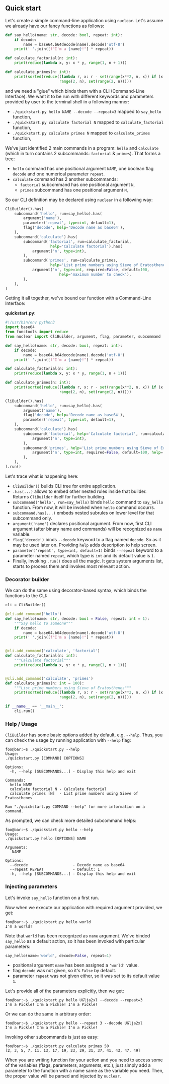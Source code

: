## Quick start
Let's create a simple command-line application using `nuclear`.
Let's assume we already have our fancy functions as follows:
```python
def say_hello(name: str, decode: bool, repeat: int):
    if decode:
        name = base64.b64decode(name).decode('utf-8')
    print(' '.join([f"I'm a {name}!"] * repeat))

def calculate_factorial(n: int):
    print(reduce(lambda x, y: x * y, range(1, n + 1)))

def calculate_primes(n: int):
    print(sorted(reduce((lambda r, x: r - set(range(x**2, n, x)) if (x in r) else r), 
                        range(2, n), set(range(2, n)))))
```
and we need a "glue" which binds them with a CLI (Command-Line Interface).
We want it to be run with different keywords and parameters provided by user to the terminal shell in a following manner:
- `./quickstart.py hello NAME --decode --repeat=3` mapped to `say_hello` function,
- `./quickstart.py calculate factorial N` mapped to `calculate_factorial` function,
- `./quickstart.py calculate primes N` mapped to `calculate_primes` function,

We've just identified 2 main commands in a program: `hello` and `calculate` (which in turn contains 2 subcommands: `factorial` & `primes`). That forms a tree:
- `hello` command has one positional argument `NAME`, one boolean flag `decode` and one numerical parameter `repeat`.
- `calculate` command has 2 another subcommands:
    * `factorial` subcommand has one positional argument `N`,
    * `primes` subcommand has one positional argument `N`,

So our CLI definition may be declared using `nuclear` in a following way:
```python
CliBuilder().has(
    subcommand('hello', run=say_hello).has(
        argument('name'),
        parameter('repeat', type=int, default=1),
        flag('decode', help='Decode name as base64'),
    ),
    subcommand('calculate').has(
        subcommand('factorial', run=calculate_factorial,
                    help='Calculate factorial').has(
            argument('n', type=int),
        ),
        subcommand('primes', run=calculate_primes,
                    help='List prime numbers using Sieve of Eratosthenes').has(
            argument('n', type=int, required=False, default=100,
                        help='maximum number to check'),
        ),
    ),
)
```

Getting it all together, we've bound our function with a Command-Line Interface:

**quickstart.py**:
```python
#!/usr/bin/env python3
import base64
from functools import reduce
from nuclear import CliBuilder, argument, flag, parameter, subcommand

def say_hello(name: str, decode: bool, repeat: int):
    if decode:
        name = base64.b64decode(name).decode('utf-8')
    print(' '.join([f"I'm a {name}!"] * repeat))

def calculate_factorial(n: int):
    print(reduce(lambda x, y: x * y, range(1, n + 1)))

def calculate_primes(n: int):
    print(sorted(reduce((lambda r, x: r - set(range(x**2, n, x)) if (x in r) else r), 
                        range(2, n), set(range(2, n)))))

CliBuilder().has(
    subcommand('hello', run=say_hello).has(
        argument('name'),
        flag('decode', help='Decode name as base64'),
        parameter('repeat', type=int, default=1),
    ),
    subcommand('calculate').has(
        subcommand('factorial', help='Calculate factorial', run=calculate_factorial).has(
            argument('n', type=int),
        ),
        subcommand('primes', help='List prime numbers using Sieve of Eratosthenes', run=calculate_primes).has(
            argument('n', type=int, required=False, default=100, help='maximum number to check'),
        ),
    ),
).run()
```

Let's trace what is happening here:

- `CliBuilder()` builds CLI tree for entire application.
- `.has(...)` allows to embed other nested rules inside that builder. Returns `CliBuilder` itself for further building.
- `subcommand('hello', run=say_hello)` binds `hello` command to `say_hello` function. From now, it will be invoked when `hello` command occurrs.
- `subcommand.has(...)` embeds nested subrules on lower level for that subcommand only.
- `argument('name')` declares positional argument. From now, first CLI argument (after binary name and commands) will be recognized as `name` variable.
- `flag('decode')` binds `--decode` keyword to a flag named `decode`. So as it may be used later on. Providing `help` adds description to help screen.
- `parameter('repeat', type=int, default=1)` binds `--repeat` keyword to a parameter named `repeat`, which type is `int` and its default value is `1`.
- Finally, invoking `.run()` does all the magic.
It gets system arguments list, starts to process them and invokes most relevant action.

### Decorator builder
We can do the same using decorator-based syntax, which binds the functions to the CLI:
```python
cli = CliBuilder()

@cli.add_command('hello')
def say_hello(name: str, decode: bool = False, repeat: int = 1):
    """Say hello to someone"""
    if decode:
        name = base64.b64decode(name).decode('utf-8')
    print(' '.join([f"I'm a {name}!"] * repeat))


@cli.add_command('calculate', 'factorial')
def calculate_factorial(n: int):
    """Calculate factorial"""
    print(reduce(lambda x, y: x * y, range(1, n + 1)))


@cli.add_command('calculate', 'primes')
def calculate_primes(n: int = 100):
    """List prime numbers using Sieve of Eratosthenes"""
    print(sorted(reduce((lambda r, x: r - set(range(x**2, n, x)) if (x in r) else r), 
                        range(2, n), set(range(2, n)))))

if __name__ == '__main__':
    cli.run()
```

### Help / Usage
`CliBuilder` has some basic options added by default, e.g. `--help`.
Thus, you can check the usage by running application with `--help` flag:
```console
foo@bar:~$ ./quickstart.py --help
Usage:
./quickstart.py [COMMAND] [OPTIONS]

Options:
  -h, --help [SUBCOMMANDS...] - Display this help and exit

Commands:
  hello NAME           
  calculate factorial N - Calculate factorial
  calculate primes [N]  - List prime numbers using Sieve of Eratosthenes

Run "./quickstart.py COMMAND --help" for more information on a command.
```

As prompted, we can check more detailed subcommand helps:
```console
foo@bar:~$ ./quickstart.py hello --help
Usage:
./quickstart.py hello [OPTIONS] NAME

Arguments:
   NAME

Options:
  --decode                    - Decode name as base64
  --repeat REPEAT             - Default: 1
  -h, --help [SUBCOMMANDS...] - Display this help and exit
```

### Injecting parameters
Let's invoke `say_hello` function on a first run.

Now when we execute our application with required argument provided, we get:
```console
foo@bar:~$ ./quickstart.py hello world
I'm a world!
```
Note that `world` has been recognized as `name` argument.
We've binded `say_hello` as a default action, so it has been invoked with particular parameters:
```python
say_hello(name='world', decode=False, repeat=1)
```

- positional argument `name` has been assigned a `'world'` value.
- flag `decode` was not given, so it's `False` by default.
- parameter `repeat` was not given either, so it was set to its default value `1`.

Let's provide all of the parameters explicitly, then we get:
```console
foo@bar:~$ ./quickstart.py hello UGlja2xl --decode --repeat=3
I'm a Pickle! I'm a Pickle! I'm a Pickle!
```
Or we can do the same in arbitrary order:
```console
foo@bar:~$ ./quickstart.py hello --repeat 3 --decode UGlja2xl
I'm a Pickle! I'm a Pickle! I'm a Pickle!
```

Invoking other subcommands is just as easy:
```console
foo@bar:~$ ./quickstart.py calculate primes 50
[2, 3, 5, 7, 11, 13, 17, 19, 23, 29, 31, 37, 41, 43, 47, 49]
```

When you are writing function for your action and you need to access some of the variables (flags, parameters, arguments, etc.),
just simply add a parameter to the function with a name same as the variable you need.
Then, the proper value will be parsed and injected by `nuclear`.

